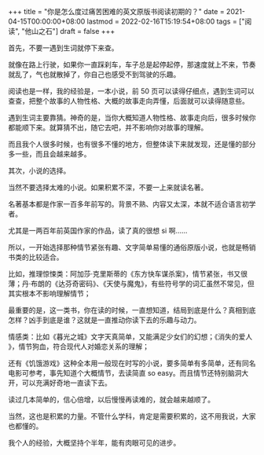 +++
title = "你是怎么度过痛苦困难的英文原版书阅读初期的？"
date = 2021-04-15T00:00:00+08:00
lastmod = 2022-02-16T15:19:54+08:00
tags = ["阅读", "他山之石"]
draft = false
+++

首先，不要一遇到生词就停下来查。

就像在路上行驶，如果你一直踩刹车，车子总是起停起停，那速度就上不来，节奏就乱了，气也就散掉了，你自己也感受不到驾驶的乐趣。

阅读也是一样，我的经验是，一本小说，前 50 页可以读得仔细点，遇到生词可以查查，把整个故事的人物性格、大概的故事走向弄懂，后面就可以读得随意些。

遇到生词主要靠猜。神奇的是，当你大概知道人物性格、故事走向后，很多时候你都能顺下来。就算猜不出，随它去吧，并不影响你对故事的理解。

而且我个人很多时候，也有很多不懂的地方，但整体读下来就发现，还是懂的部分多一些，而且会越来越多。

其次，小说的选择。

当然不要选择太难的小说。如果积累不深，不要一上来就读名著。

名著基本都是作家一百多年前写的。背景不熟、内容又太深，本就不适合语言初学者。

尤其是一两百年前英国作家的作品，读了真的很想 si 啊......

所以，一开始选择那种情节紧张有趣、文字简单易懂的通俗原版小说，也就是畅销书类的比较适合。

比如，推理惊悚类：阿加莎·克里斯蒂的《东方快车谋杀案​》，情节紧张，书又很薄；丹·布朗的《达芬奇密码​》、《天使与魔鬼​》，有些符号学的词汇虽然不常见，但其实根本不影响理解情节；

最重要的是，这一类书，你在读的时候，一直想知道，结局到底是什么？真相到底怎样？凶手到底是谁？这就是一直推动你读下去的乐趣与动力。

情感类：比如《暮光之城​》文字天真简单，又能满足少女们的幻想；《消失的爱人​》，情节狗血，符合现代人对婚恋关系的理解；

还有《饥饿游戏​》这种全本用一般现在时写的小说，要多简单有多简单，还有同名电影可参考，事先知道个大概情节，去读简直 so
easy。而且情节还特别脑洞大开，可以充满好奇地一直读下去。

读过几本简单的，信心倍增，以后慢慢再读难的，就会越来越顺了。

当然，这也是积累的力量。不管什么学科，肯定是需要积累的，这不用我说，大家也都懂的。

我个人的经验，大概坚持个半年，能有肉眼可见的进步。